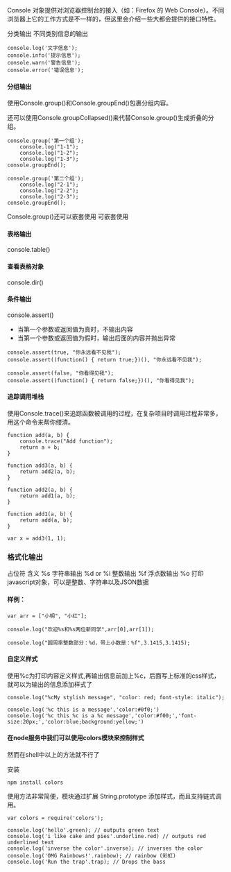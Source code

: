 Console 对象提供对浏览器控制台的接入（如：Firefox 的 Web Console）。不同浏览器上它的工作方式是不一样的，但这里会介绍一些大都会提供的接口特性。

分类输出
不同类别信息的输出
```
console.log('文字信息');
console.info('提示信息');
console.warn('警告信息');
console.error('错误信息');
```

#### 分组输出
使用Console.group()和Console.groupEnd()包裹分组内容。

还可以使用Console.groupCollapsed()来代替Console.group()生成折叠的分组。
```
console.group('第一个组');
    console.log("1-1");
    console.log("1-2");
    console.log("1-3");
console.groupEnd();

console.group('第二个组');
    console.log("2-1");
    console.log("2-2");
    console.log("2-3");
console.groupEnd();
```

Console.group()还可以嵌套使用  可嵌套使用


#### 表格输出 
console.table()


#### 查看表格对象
console.dir() 


#### 条件输出

console.assert()

* 当第一个参数或返回值为真时，不输出内容
* 当第一个参数或返回值为假时，输出后面的内容并抛出异常

```
console.assert(true, "你永远看不见我");
console.assert((function() { return true;})(), "你永远看不见我");

console.assert(false, "你看得见我");
console.assert((function() { return false;})(), "你看得见我");
```

#### 追踪调用堆栈
使用Console.trace()来追踪函数被调用的过程，在复杂项目时调用过程非常多，用这个命令来帮你缕清。

```
function add(a, b) {
    console.trace("Add function");
    return a + b;
}

function add3(a, b) {
    return add2(a, b);
}

function add2(a, b) {
    return add1(a, b);
}

function add1(a, b) {
    return add(a, b);
}

var x = add3(1, 1);
```


### 格式化输出
占位符	含义
%s	字符串输出
%d or %i	整数输出
%f	浮点数输出
%o	打印javascript对象，可以是整数、字符串以及JSON数据

#### 样例：
```
var arr = ["小明", "小红"];

console.log("欢迎%s和%s两位新同学",arr[0],arr[1]);

console.log("圆周率整数部分：%d，带上小数是：%f",3.1415,3.1415);
```

#### 自定义样式
使用%c为打印内容定义样式,再输出信息前加上%c，后面写上标准的css样式，就可以为输出的信息添加样式了
```
console.log("%cMy stylish message", "color: red; font-style: italic");

console.log('%c this is a message','color:#0f0;')
console.log('%c this %c is a %c message','color:#f00;','font-size:20px;','color:blue;background:yellow;')
```

#### 在node服务中我们可以使用colors模块来控制样式

然而在shell中以上的方法就不行了

安装
```
npm install colors
```
使用方法非常简便，模块通过扩展 String.prototype 添加样式，而且支持链式调用。

```
var colors = require('colors');
 
console.log('hello'.green); // outputs green text 
console.log('i like cake and pies'.underline.red) // outputs red underlined text 
console.log('inverse the color'.inverse); // inverses the color 
console.log('OMG Rainbows!'.rainbow); // rainbow (彩虹)
console.log('Run the trap'.trap); // Drops the bass 
```